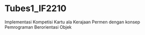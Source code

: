 # Tubes1_IF2210
Implementasi Kompetisi Kartu ala Kerajaan Permen dengan konsep Pemrograman Berorientasi Objek

